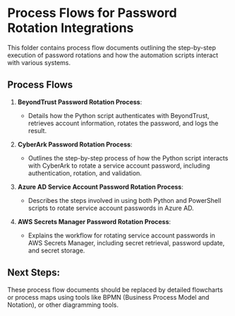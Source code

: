 # Process Flows for Password Rotation Integrations

This folder contains process flow documents outlining the step-by-step execution of password rotations and how the automation scripts interact with various systems.

## Process Flows

1. **BeyondTrust Password Rotation Process**:
   - Details how the Python script authenticates with BeyondTrust, retrieves account information, rotates the password, and logs the result.

2. **CyberArk Password Rotation Process**:
   - Outlines the step-by-step process of how the Python script interacts with CyberArk to rotate a service account password, including authentication, rotation, and validation.

3. **Azure AD Service Account Password Rotation Process**:
   - Describes the steps involved in using both Python and PowerShell scripts to rotate service account passwords in Azure AD.

4. **AWS Secrets Manager Password Rotation Process**:
   - Explains the workflow for rotating service account passwords in AWS Secrets Manager, including secret retrieval, password update, and secret storage.

## Next Steps:

These process flow documents should be replaced by detailed flowcharts or process maps using tools like BPMN (Business Process Model and Notation), or other diagramming tools.

